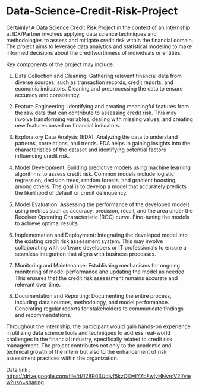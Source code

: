 # Data-Science-Credit-Risk-Project
Certainly! A Data Science Credit Risk Project in the context of an internship at IDX/Partner involves applying data science techniques and methodologies to assess and mitigate credit risk within the financial domain. The project aims to leverage data analytics and statistical modeling to make informed decisions about the creditworthiness of individuals or entities.

Key components of the project may include:

1. Data Collection and Cleaning:
   Gathering relevant financial data from diverse sources, such as transaction records, credit reports, and economic indicators. Cleaning and preprocessing the data to ensure accuracy and consistency.

2. Feature Engineering:
   Identifying and creating meaningful features from the raw data that can contribute to assessing credit risk. This may involve transforming variables, dealing with missing values, and creating new features based on financial indicators.

3. Exploratory Data Analysis (EDA):
   Analyzing the data to understand patterns, correlations, and trends. EDA helps in gaining insights into the characteristics of the dataset and identifying potential factors influencing credit risk.

4. Model Development:
   Building predictive models using machine learning algorithms to assess credit risk. Common models include logistic regression, decision trees, random forests, and gradient boosting, among others. The goal is to develop a model that accurately predicts the likelihood of default or credit delinquency.

5. Model Evaluation:
   Assessing the performance of the developed models using metrics such as accuracy, precision, recall, and the area under the Receiver Operating Characteristic (ROC) curve. Fine-tuning the models to achieve optimal results.

6. Implementation and Deployment:
   Integrating the developed model into the existing credit risk assessment system. This may involve collaborating with software developers or IT professionals to ensure a seamless integration that aligns with business processes.

7. Monitoring and Maintenance:
   Establishing mechanisms for ongoing monitoring of model performance and updating the model as needed. This ensures that the credit risk assessment remains accurate and relevant over time.

8. Documentation and Reporting:
   Documenting the entire process, including data sources, methodology, and model performance. Generating regular reports for stakeholders to communicate findings and recommendations.

Throughout the internship, the participant would gain hands-on experience in utilizing data science tools and techniques to address real-world challenges in the financial industry, specifically related to credit risk management. The project contributes not only to the academic and technical growth of the intern but also to the enhancement of risk assessment practices within the organization.


Data link : https://drive.google.com/file/d/12BR03Udivf5kzOXwIYZbFwlyHNyroV2I/view?usp=sharing

